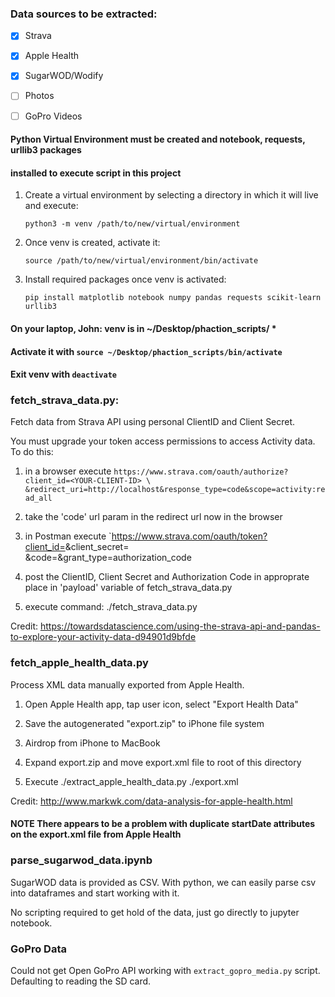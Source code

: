 ### Data sources to be extracted:

- [x] Strava
- [x] Apple Health
- [x] SugarWOD/Wodify
- [ ] Photos
- [ ] GoPro Videos


#### Python Virtual Environment must be created and notebook, requests, urllib3 packages
#### installed to execute script in this project

1. Create a virtual environment by selecting a directory in which it will live and execute:

   `python3 -m venv /path/to/new/virtual/environment`

2. Once venv is created, activate it:

   `source /path/to/new/virtual/environment/bin/activate`

3. Install required packages once venv is activated:

   `pip install matplotlib notebook numpy pandas requests scikit-learn urllib3`
	
#### On your laptop, John: venv is in ~/Desktop/phaction_scripts/ * 
#### Activate it with `source ~/Desktop/phaction_scripts/bin/activate`
#### Exit venv with   `deactivate`

### fetch_strava_data.py:

Fetch data from Strava API using personal ClientID and Client Secret.

You must upgrade your token access permissions to access Activity data. To do this:

1. in a browser execute `https://www.strava.com/oauth/authorize?client_id=<YOUR-CLIENT-ID> \
   &redirect_uri=http://localhost&response_type=code&scope=activity:read_all`

2. take the 'code' url param in the redirect url now in the browser

3. in Postman execute `https://www.strava.com/oauth/token?client_id=<YOUR-CLIENT-ID>&client_secret=<YOUR-SECRET> \
   &code=<FROM-PREVIOUS-STEP>&grant_type=authorization_code

4. post the ClientID, Client Secret and Authorization Code in approprate place in 'payload' variable of fetch_strava_data.py

5. execute command: ./fetch_strava_data.py

Credit:
https://towardsdatascience.com/using-the-strava-api-and-pandas-to-explore-your-activity-data-d94901d9bfde

### fetch_apple_health_data.py

Process XML data manually exported from Apple Health.

1. Open Apple Health app, tap user icon, select "Export Health Data"

2. Save the autogenerated "export.zip" to iPhone file system

3. Airdrop from iPhone to MacBook

4. Expand export.zip and move export.xml file to root of this directory

5. Execute ./extract_apple_health_data.py ./export.xml

Credit: http://www.markwk.com/data-analysis-for-apple-health.html

#### **NOTE** There appears to be a problem with duplicate startDate attributes on the export.xml file from Apple Health

### parse_sugarwod_data.ipynb

SugarWOD data is provided as CSV. With python, we can easily parse csv into dataframes and start working with it.

No scripting required to get hold of the data, just go directly to jupyter notebook.

### GoPro Data

Could not get Open GoPro API working with `extract_gopro_media.py` script. Defaulting to reading the SD card.
